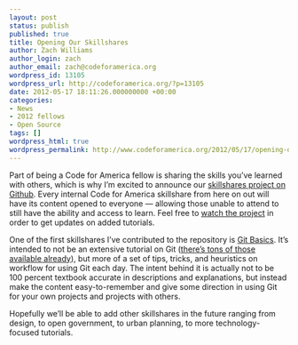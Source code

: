 ```yaml
---
layout: post
status: publish
published: true
title: Opening Our Skillshares
author: Zach Williams
author_login: zach
author_email: zach@codeforamerica.org
wordpress_id: 13105
wordpress_url: http://codeforamerica.org/?p=13105
date: 2012-05-17 18:11:26.000000000 +00:00
categories:
- News
- 2012 fellows
- Open Source
tags: []
wordpress_html: true
wordpress_permalink: http://www.codeforamerica.org/2012/05/17/opening-our-skillshares/
---
```


<p>Part of being a Code for America fellow is sharing the skills you’ve learned with others, which is why I’m excited to announce our <a href="https://github.com/codeforamerica/skillshares" title="skillshares project">skillshares project on Github</a>. Every internal Code for America skillshare from here on out will have its content opened to everyone — allowing those unable to attend to still have the ability and access to learn. Feel free to <a href="https://github.com/codeforamerica/skillshares">watch the project</a> in order to get updates on added tutorials.</p>
<p>One of the first skillshares I’ve contributed to the repository is <a href="https://github.com/codeforamerica/skillshares/tree/master/git_basics">Git Basics</a>. It’s intended to not be an extensive tutorial on Git (<a href="http://git-scm.com/book">there’s tons of those</a> <a href="http://blip.tv/scott-chacon">available already</a>), but more of a set of tips, tricks, and heuristics on workflow for using Git each day. The intent behind it is actually not to be 100 percent textbook accurate in descriptions and explanations, but instead make the content easy-to-remember and give some direction in using Git for your own projects and projects with others.</p>
<p>Hopefully we’ll be able to add other skillshares in the future ranging from design, to open government, to urban planning, to more technology-focused tutorials.</p>
